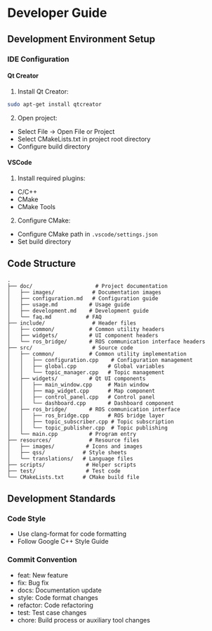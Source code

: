 # Developer Guide

## Development Environment Setup

### IDE Configuration

#### Qt Creator
1. Install Qt Creator:
```bash
sudo apt-get install qtcreator
```

2. Open project:
- Select File -> Open File or Project
- Select CMakeLists.txt in project root directory
- Configure build directory

#### VSCode
1. Install required plugins:
- C/C++
- CMake
- CMake Tools

2. Configure CMake:
- Configure CMake path in `.vscode/settings.json`
- Set build directory

## Code Structure

```
.
├── doc/                    # Project documentation
│   ├── images/            # Documentation images
│   ├── configuration.md   # Configuration guide
│   ├── usage.md          # Usage guide
│   ├── development.md    # Development guide
│   └── faq.md           # FAQ
├── include/               # Header files
│   ├── common/           # Common utility headers
│   ├── widgets/          # UI component headers
│   └── ros_bridge/       # ROS communication interface headers
├── src/                   # Source code
│   ├── common/           # Common utility implementation
│   │   ├── configuration.cpp    # Configuration management
│   │   ├── global.cpp          # Global variables
│   │   └── topic_manager.cpp   # Topic management
│   ├── widgets/          # Qt UI components
│   │   ├── main_window.cpp     # Main window
│   │   ├── map_widget.cpp      # Map component
│   │   ├── control_panel.cpp   # Control panel
│   │   └── dashboard.cpp       # Dashboard component
│   ├── ros_bridge/       # ROS communication interface
│   │   ├── ros_bridge.cpp      # ROS bridge layer
│   │   ├── topic_subscriber.cpp # Topic subscription
│   │   └── topic_publisher.cpp  # Topic publishing
│   └── main.cpp          # Program entry
├── resources/            # Resource files
│   ├── images/          # Icons and images
│   ├── qss/            # Style sheets
│   └── translations/   # Language files
├── scripts/             # Helper scripts
├── test/                # Test code
└── CMakeLists.txt      # CMake build file
```

## Development Standards

### Code Style
- Use clang-format for code formatting
- Follow Google C++ Style Guide

### Commit Convention
- feat: New feature
- fix: Bug fix
- docs: Documentation update
- style: Code format changes
- refactor: Code refactoring
- test: Test case changes
- chore: Build process or auxiliary tool changes 